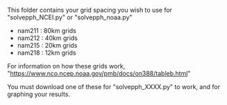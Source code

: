 This folder contains your grid spacing you wish to use for "solvepph_NCEI.py" or "solvepph_noaa.py"

- nam211 : 80km grids 
- nam212 : 40km grids
- nam215 : 20km grids 
- nam218 : 12km grids 

For information on how these grids work, 
"https://www.nco.ncep.noaa.gov/pmb/docs/on388/tableb.html" 

You must download one of these for "solvepph_XXXX.py" to work, and for graphing your results. 
